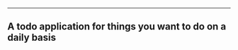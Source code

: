 --------------------------------------------
A todo application for things you want to do on a daily basis
------------------------------------------------------------------
